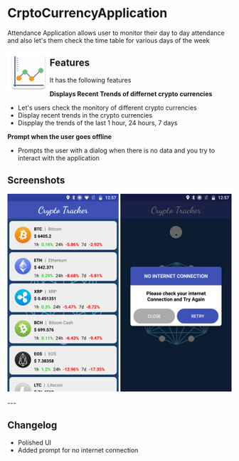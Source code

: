 # CrptoCurrencyApplication

Attendance Application allows user to monitor their day to day attendance and also let's them check the time table for various days of the week

<img src="/app/src/main/ic_launcher-web.png" align="left" height="95" width="95">

## Features

It has the following features


<b>Displays Recent Trends of differnet crypto currencies</b>
* Let's users check the monitory of different crypto currencies
* Display recent trends in the crypto currencies 
* Dispplay the trends of the last 1 hour, 24 hours, 7 days 

<b>Prompt when the user goes offline</b>
* Prompts the user with a dialog when there is no data and you try to interact with the application

## Screenshots

<p>
  <img src="/Screenshots/Screenshot_20180710-125744.png" width="250"/>
  <img src="/Screenshots/Screenshot_20180710-125756.png" width="250"/>
</p>
---
    
## Changelog

- Polished UI
- Added prompt for no internet connection
